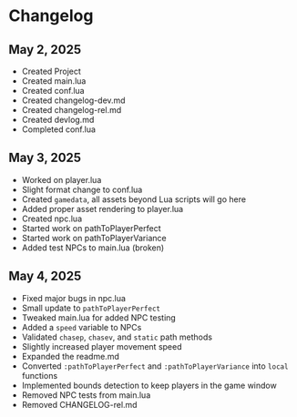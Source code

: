 # Changelog

## May 2, 2025

- Created Project
- Created main.lua
- Created conf.lua
- Created changelog-dev.md
- Created changelog-rel.md
- Created devlog.md
- Completed conf.lua

## May 3, 2025

- Worked on player.lua
- Slight format change to conf.lua
- Created `gamedata`, all assets beyond Lua scripts will go here
- Added proper asset rendering to player.lua
- Created npc.lua
- Started work on pathToPlayerPerfect
- Started work on pathToPlayerVariance
- Added test NPCs to main.lua (broken)

## May 4, 2025

- Fixed major bugs in npc.lua
- Small update to `pathToPlayerPerfect`
- Tweaked main.lua for added NPC testing
- Added a `speed` variable to NPCs
- Validated `chasep`, `chasev`, and `static` path methods
- Slightly increased player movement speed
- Expanded the readme.md
- Converted `:pathToPlayerPerfect` and `:pathToPlayerVariance` into `local` functions
- Implemented bounds detection to keep players in the game window
- Removed NPC tests from main.lua
- Removed CHANGELOG-rel.md
